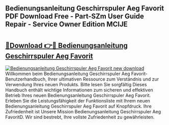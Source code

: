## Bedienungsanleitung Geschirrspuler Aeg Favorit PDF Download Free - Part-SZm User Guide Repair - Service Owner Edition MClJE

# <h2><a href="http://df0wp2.blite.top/?on=Bedienungsanleitung+Geschirrspuler+Aeg+Favorit">🔗Download 👉🔴 Bedienungsanleitung Geschirrspuler Aeg Favorit</a></h2>

[![Bedienungsanleitung Geschirrspuler Aeg Favorit new download](https://i.imgur.com/lujVjoI.png)](http://df0wp2.blite.top/?on=Bedienungsanleitung+Geschirrspuler+Aeg+Favorit)
Willkommen beim Bedienungsanleitung Geschirrspuler Aeg Favorit-Benutzerhandbuch, Ihrer ultimativen Ressource zum Verständnis und zur Verwendung Ihres neuen Produkts. Bitte lesen Sie sorgfältig Dieses Handbuch enthält wichtige Informationen zum sicheren und effektiven Betrieb Ihres neuen Bedienungsanleitung Geschirrspuler Aeg Favorit. Erleben Sie die Leistungsfähigkeit der Funktionsliste mit Ihrem neuen Bedienungsanleitung Geschirrspuler Aeg Favorit auf Knopfdruck. Ihre Zufriedenheit ist Unsere Mission Bedienungsanleitung Geschirrspuler Aeg FavoritD. Wir sind bestrebt, Ihre vollste Zufriedenheit zu gewährleisten.
